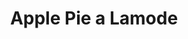 ---
title: "Apple Pie a Lamode"
price: "$6.00"
category: "Desserts"
img: "src/images/menu/burrito.jpg"
desc: ""
---